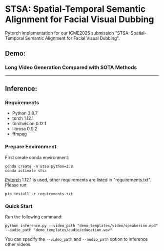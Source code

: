 # STSA: Spatial-Temporal Semantic Alignment for Facial Visual Dubbing

Pytorch implementation for our ICME2025 submission "STSA: Spatial-Temporal Semantic Alignment for Facial Visual Dubbing".

<!-- <img src='./pbf.png' width=900> -->

## Demo:
### Long Video Generation Compared with SOTA Methods
<!-- <video src="/asserts/comparison/Ours.mp4" autoplay="False" controls="controls" width="400" height="400">
</video> -->

---
## Inference:
### Requirements
- Python 3.8.7
- torch 1.12.1
- torchvision 0.12.1
- librosa 0.9.2
- ffmpeg

### Prepare Environment
First create conda environment:
```
conda create -n stsa python=3.8
conda activate stsa
```
[Pytorch](https://pytorch.org/)  1.12.1 is used, other requirements are listed in "requirements.txt". Please run:
```
pip install -r requirements.txt
```
### Quick Start
Run the following command:
```
python inference.py --video_path "demo_templates/video/speakerine.mp4" --audio_path "demo_templates/audio/education.wav"
```
You can specify the `--video_path` and `--audio_path` option to inference other videos.
